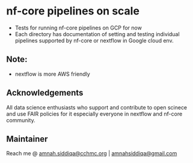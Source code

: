# nf-core pipelines on scale 

- Tests for running nf-core pipelines on GCP for now 
- Each directory has documentation of setting and testing  individual pipelines supported by nf-core or nextflow in Google cloud env. 


## Note:

- nextflow is more AWS friendly


## Acknowledgements

All data science enthusiasts who support and contribute to open scinece and use FAIR policies for it especially everyone in nextflow and nf-core community.


## Maintainer 
Reach me @ amnah.siddiqa@cchmc.org | amnahsiddiqa@gmail.com
